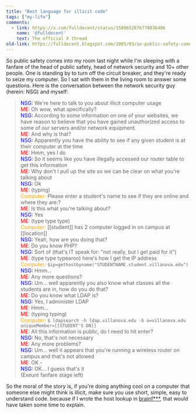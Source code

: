 ```yaml
---
title: "Best language for illicit code"
tags: ["my-life"]
comments:
  - link: https://x.com/fulldecent/status/1589652876770836486
    name: '@fulldecent'
    text: The official X thread
old-link: https://fulldecent.blogspot.com/2005/03/so-public-safety-comes-into-my-room.html
---
```


So public safety comes into my room last night while I'm sleeping with a fanfare of the head of public safety, head of network security and 10+ other people. One is standing by to turn off the circuit breaker, and they're ready to seize my computer. So I sat with them in the living room to answer some questions. Here is the conversation between the network security guy (herein: NSG) and myself:

> <span style="color:blue">NSG:</span> We're here to talk to you about illicit computer usage<br>
> <span style="color:red">ME:</span> Oh wow, what specifically?<br>
> <span style="color:blue">NSG:</span> According to some information on one of your websites, we have reason to believe that you have gained unauthorized access to some of our servers and/or network equipment.<br>
> <span style="color:red">ME:</span> And why is that?<br>
> <span style="color:blue">NSG:</span> Apparently you have the ability to see if any given student is at their computer at the time<br>
> <span style="color:red">ME:</span> Hmm, yes I do<br>
> <span style="color:blue">NSG:</span> So it seems like you have illegally accessed our router table to get this information<br>
> <span style="color:red">ME:</span> Why don't I pull up the site so we can be clear on what you're talking about<br>
> <span style="color:blue">NSG:</span> Ok<br>
> <span style="color:red">ME:</span> (typing)<br>
> <span style="color:orange">Computer:</span> Please enter a student's name to see if they are online and where they are:?<br>
> <span style="color:red">ME:</span> Is this what you're talking about?<br>
> <span style="color:blue">NSG:</span> Yes<br>
> <span style="color:red">ME:</span> (type type type)<br>
> <span style="color:orange">Computer:</span> [[student]] has 2 computer logged in on campus at [[location]]<br>
> <span style="color:blue">NSG:</span> Yeah, how are you doing that?<br>
> <span style="color:red">ME:</span> Do you know PHP?<br>
> <span style="color:blue">NSG:</span> Sort of (that's IT speak for: "not really, but I get paid for it")<br>
> <span style="color:red">ME:</span> (type type typearoo) here's how I get the IP address<br>
> <span style="color:orange">Computer:</span> `$ip=gethostbyname("STUDENTNAME.student.villanova.edu")`<br>
> <span style="color:blue">NSG:</span> Hmm...<br>
> <span style="color:red">ME:</span> Any more questions?<br>
> <span style="color:blue">NSG:</span> Um... well apparently you also know what classes all the students are in, how do you do that?<br>
> <span style="color:red">ME:</span> Do you know what LDAP is?<br>
> <span style="color:blue">NSG:</span> Yes, I administer LDAP<br>
> <span style="color:red">ME:</span> Hmm...<br>
> <span style="color:red">ME:</span> (typing typing)<br>
> <span style="color:orange">Computer:</span> `$ ldapsearch -h ldap.villanova.edu -b o=villanova.edu uniqueMember=[[STUDENT'S DN]]`<br>
> <span style="color:red">ME:</span> All this information is public, do I need to hit enter?<br>
> <span style="color:blue">NSG:</span> No, that's not necessary<br>
> <span style="color:red">ME:</span> Any more problems?<br>
> <span style="color:blue">NSG:</span> Um... well it appears that you're running a wireless router on campus and that's not allowed<br>
> <span style="color:red">ME:</span> OK -<br>
> <span style="color:blue">NSG:</span> OK... I guess that's it<br>
(Exeunt fanfare stage left)<br>

So the moral of the story is, if you're doing anything cool on a computer that someone else might think is illicit, make sure you use short, simple, easy to understand code. because if I wrote the host lookup in <a href="http://www.muppetlabs.com/~breadbox/bf/">brainf***</a>, that would have taken some time to explain.
